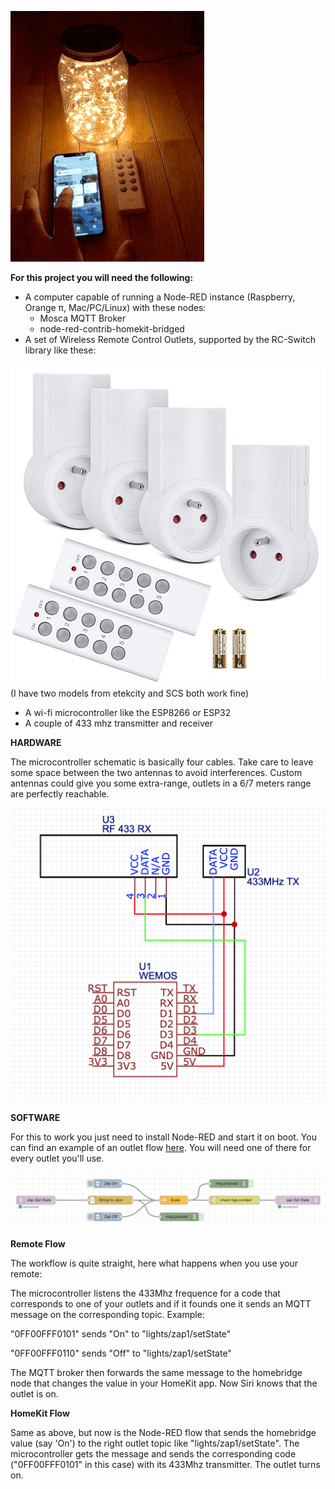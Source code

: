![](/img/example.gif "An remote and a smartphone both working with HomeKit")

**For this project you will need the following:**

- A computer capable of running a Node-RED instance (Raspberry,  Orange π, Mac/PC/Linux) with these nodes:
    - Mosca MQTT Broker
    - node-red-contrib-homekit-bridged
- A set of Wireless Remote Control Outlets, supported by the RC-Switch library like these:

![](/img/outlets.example.png "Some Outlets and their remotes") (I have two models from etekcity and SCS both work fine)

- A wi-fi microcontroller like the ESP8266 or ESP32
- A couple of 433 mhz transmitter and receiver

**HARDWARE**

The microcontroller schematic is basically four cables. Take care to leave some space between the two antennas to avoid interferences. Custom antennas could give you some extra-range, outlets in a 6/7 meters range are perfectly reachable.

![](/img/schematic.example.png "A schematics example")


**SOFTWARE**

For this to work you just need to install Node-RED and start it on boot. You can find an example of an outlet flow [here](/node-red/flow.json). You will need one of there for every outlet you'll use.

![](/img/node_red.example.png "A schematics example")


**Remote Flow**

The workflow is quite straight, here what happens when you use your remote:

The microcontroller listens the 433Mhz frequence for a code that corresponds to one of your outlets and if it founds one it sends an MQTT message on the corresponding topic. Example:

"0FF00FFF0101" sends "On" to "lights/zap1/setState"

"0FF00FFF0110" sends "Off" to "lights/zap1/setState"


The MQTT broker then forwards the same message to the homebridge node that changes the value in your HomeKit app. Now Siri knows that the outlet is on.

**HomeKit Flow**

Same as above, but now is the Node-RED flow that sends the homebridge value (say 'On') to the right outlet topic like "lights/zap1/setState". The microcontroller gets the message and sends the corresponding code ("0FF00FFF0101" in this case) with its 433Mhz transmitter. The outlet turns on.
